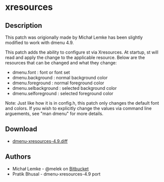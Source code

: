 xresources
==========

Description
-----------
This patch was origionally made by Michał Lemke has been slightly modified to
work with dmenu 4.9.

This patch adds the ability to configure st via Xresources. At startup, st will
read and apply the change to the applicable resource. Below are the resources
that can be changed and what they change:

- dmenu.font          : font or font set
- dmenu.background    : normal background color
- dmenu.foreground    : normal foreground color
- dmenu.selbackground : selected background color
- dmenu.selforeground : selected foreground color

Note: Just like how it is in config.h, this patch only changes the default font
and colors. If you wish to explicitly change the values via
command line arguements, see "man dmenu" for more details.

Download
--------
* [dmenu-xresources-4.9.diff](dmenu-xresources-4.9.diff)

Authors
-------
* Michał Lemke - @melek on [Bitbucket](https://bitbucket.org/melek/dmenu2/)
* Pratik Bhusal - dmenu-xresources-4.9 port
